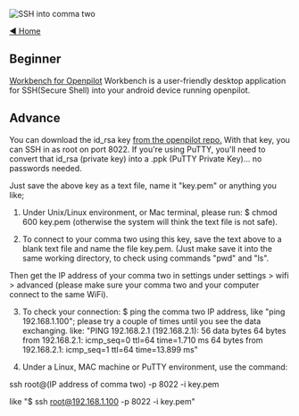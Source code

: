 ![SSH into comma two](https://user-images.githubusercontent.com/37757984/82586797-0496cc00-9b4d-11ea-9e98-48d193cf38ff.jpg)

[◄ Home](https://github.com/commaai/openpilot/wiki)

## Beginner
[Workbench for Openpilot](https://github.com/jfrux/workbench#getting-started)
Workbench is a user-friendly desktop application for SSH(Secure Shell) into your android device running openpilot.
 

## Advance
You can download the id_rsa key [from the openpilot repo.](https://github.com/commaai/openpilot/blob/master/tools/ssh/key/id_rsa) With that key, you can SSH in as root on port 8022. If you're using PuTTY, you'll need to convert that id_rsa (private key) into a .ppk (PuTTY Private Key)... no passwords needed.

Just save the above key as a text file, name it "key.pem" or anything you like;

1) Under Unix/Linux environment, or Mac terminal, please run: $ chmod 600 key.pem (otherwise the system will think the text file is not safe).

2) To connect to your comma two using this key, save the text above to a blank text file and name the file key.pem. (Just make save it into the same working directory, to check using commands "pwd" and "ls".

Then get the IP address of your comma two in settings under settings > wifi > advanced (please make sure your comma two and your computer connect to the same WiFi).

3) To check your connection: $ ping the comma two IP address, like "ping 192.168.1.100"; please try a couple of times until you see the data exchanging. like: "PING 192.168.2.1 (192.168.2.1): 56 data bytes 64 bytes from 192.168.2.1: icmp_seq=0 ttl=64 time=1.710 ms 64 bytes from 192.168.2.1: icmp_seq=1 ttl=64 time=13.899 ms"

4) Under a Linux, MAC machine or PuTTY environment, use the command:

ssh root@(IP address of comma two) -p 8022 -i key.pem

like "$ ssh root@192.168.1.100 -p 8022 -i key.pem"